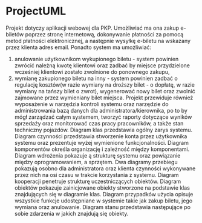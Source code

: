 # ProjectUML
Projekt dotyczy aplikacji webowej dla PKP. Umożliwiać ma ona zakup e-biletów poprzez stronę internetową, dokonywanie płatności za pomocą metod płatności elektronicznej, a następnie wysyłkę e-biletu na wskazany przez klienta adres email. Ponadto system ma umożliwiać:
1) anulowanie użytkownikom wykupionego biletu - system powinien zwrócić należną kwotę klientowi oraz zadbać by miejsce przydzielone wcześniej klientowi zostało zwolnione do ponownego zakupu,
2) wymianę zakupionego biletu na inny - system powinien zadbać o regulację kosztów(w razie wymiany na droższy bilet - o dopłatę, w razie wymiany na tańszy bilet o zwrot), wygenerować nowy bilet oraz zwolnić zajmowane przez wymieniany bilet miejsca.
Projekt przewiduje również wyposażenie w narzędzia kontroli systemu oraz narzędzie do administrowania bazą danych dla administratora/kierownika, po to by mógł zarządzać całym systemem, tworzyć raporty dotyczące wyników sprzedaży oraz monitorować czas pracy pracowników, a także stan techniczny pojazdów.
Diagram klas przedstawia ogólny zarys systemu. 
Diagram czynności przedstawia stworzenie konta przez użytkownika systemu oraz prezentuje wyżej wymienione funkcjonalności. 
Diagram komponentów określa organizację i zależność między komponentami. Diagram wdrożenia pokazuje ą strukturę systemu oraz powiązanie między oprogramowaniem, a sprzętem. 
Dwa diagramy przebiegu pokazują osobno dla administratora oraz klienta czynności wykonywane przez nich na osi czasu w trakcie korzystania z systemu. 
Diagram kooperacji penetruje strukturę uczestniczących obiektów. 
Diagram obiektów pokazuje zainicjowane obiekty stworzone na podstawie klas znajdujących się w diagramie klas. 
Diagram przypadków użycia opisuje wszystkie funkcje udostępniane w systemie takie jak zakup biletu, jego wymiana oraz anulowanie. 
Diagram stanu przedstawia następujące po sobie zdarzenia w jakich znajdują się obiekty.
